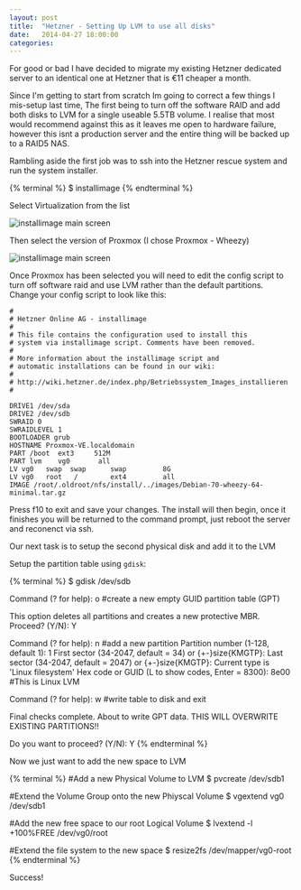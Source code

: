 ```yaml
---
layout: post
title:  "Hetzner - Setting Up LVM to use all disks"
date:   2014-04-27 18:00:00
categories: 
---
```


For good or bad I have decided to migrate my existing Hetzner dedicated server to an identical one at Hetzner that is &euro;11 cheaper a month.

Since I'm getting to start from scratch Im going to correct a few things I mis-setup last time, The first being to turn off the software RAID and add both disks to LVM for a single useable 5.5TB volume. I realise that most would recommend against this as it leaves me open to hardware failure, however this isnt a production server and the entire thing will be backed up to a RAID5 NAS.

Rambling aside the first job was to ssh into the Hetzner rescue system and run the system installer.

{% terminal %}
$ installimage
{% endterminal %}

Select Virtualization from the list

![installimage main screen]({{!site_url}}/uploads/installimage-main.png)

Then select the version of Proxmox (I chose Proxmox - Wheezy)

![installimage main screen]({{!site_url}}/uploads/installimage-virtualization.png)

Once Proxmox has been selected you will need to edit the config script to turn off software raid and use LVM rather than the default partitions. Change your config script to look like this:

```
#
# Hetzner Online AG - installimage
#
# This file contains the configuration used to install this
# system via installimage script. Comments have been removed.
#
# More information about the installimage script and
# automatic installations can be found in our wiki:
#
# http://wiki.hetzner.de/index.php/Betriebssystem_Images_installieren
#

DRIVE1 /dev/sda
DRIVE2 /dev/sdb
SWRAID 0
SWRAIDLEVEL 1
BOOTLOADER grub
HOSTNAME Proxmox-VE.localdomain
PART /boot  ext3     512M
PART lvm    vg0       all
LV vg0   swap  swap      swap         8G
LV vg0   root   /        ext4         all
IMAGE /root/.oldroot/nfs/install/../images/Debian-70-wheezy-64-minimal.tar.gz
```

Press f10 to exit and save your changes. The install will then begin, once it finishes you will be returned to the command prompt, just reboot the server and reconenct via ssh.

Our next task is to setup the second physical disk and add it to the LVM

Setup the partition table using `gdisk`:

{% terminal %}
$ gdisk /dev/sdb

  Command (? for help): o #create a new empty GUID partition table (GPT)
  
  This option deletes all partitions and creates a new protective MBR.
  Proceed? (Y/N): Y

  Command (? for help): n #add a new partition
  Partition number (1-128, default 1): 1
  First sector (34-2047, default = 34) or {+-}size{KMGTP}:
  Last sector (34-2047, default = 2047) or {+-}size{KMGTP}:
  Current type is 'Linux filesystem'
  Hex code or GUID (L to show codes, Enter = 8300): 8e00 #This is Linux LVM

  Command (? for help): w #write table to disk and exit

  Final checks complete. About to write GPT data. THIS WILL OVERWRITE EXISTING
  PARTITIONS!!

  Do you want to proceed? (Y/N): Y
{% endterminal %}

Now we just want to add the new space to LVM

{% terminal %}
#Add a new Physical Volume to LVM
$ pvcreate /dev/sdb1 

#Extend the Volume Group onto the new Phiyscal Volume
$ vgextend vg0 /dev/sdb1 

#Add the new free space to our root Logical Volume
$ lvextend -l +100%FREE /dev/vg0/root 

#Extend the file system to the new space
$ resize2fs /dev/mapper/vg0-root 
{% endterminal %}

Success!
